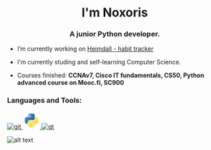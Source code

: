<h1 align="center">I'm Noxoris</h1>
<h3 align="center">A junior Python developer.</h3>

- I’m currently working on [Heimdall - habit tracker](https://github.com/Noxoris/Heimdall-habit-tracker)

- I'm currently studing and self-learning Computer Science.

- Courses finished: **CCNAv7, Cisco IT fundamentals, CS50, Python advanced course on Mooc.fi, SC900**

<p align="left">
</p>

<h3 align="left">Languages and Tools:</h3>
<p align="left"> <a href="https://git-scm.com/" target="_blank" rel="noreferrer"> <img src="https://www.vectorlogo.zone/logos/git-scm/git-scm-icon.svg" alt="git" width="40" height="40"/> </a> <a href="https://www.python.org" target="_blank" rel="noreferrer"> <img src="https://raw.githubusercontent.com/devicons/devicon/master/icons/python/python-original.svg" alt="python" width="40" height="40"/> </a> <a href="https://www.qt.io/" target="_blank" rel="noreferrer"> <img src="https://upload.wikimedia.org/wikipedia/commons/0/0b/Qt_logo_2016.svg" alt="qt" width="40" height="40"/> </a> </p>


![alt text](https://certificates.cs50.io/adb8f905-34fa-418e-8e8d-5cf74fb5e6fe.png)

